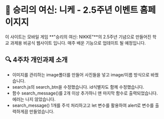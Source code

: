 # 📘 승리의 여신: 니케 - 2.5주년 이벤트 홈페이지지

이 사이트는 모바일 게임 **"승리의 여신: NIKKE"**의 2.5주년 기념으로 만들어진 학교 과제용 비공식 웹사이트 입니다.
매주 배운 기능으로 업데이트 될 예정입니다.

## 🔍 4주차 개인과제 소개

- 이미지를 관리하는 image폴더를 만들어 사진들을 넣고 image/이름 방식으로 바꿨습니다.
- search.js의 search_btn을 수정했습니다. id식별자도 함께 수정했습니다.
- 함수 search_message()를 2개 이상 추가하니 맨 마지막 함수로 출력되었습니다. 에러는 나지 않았습니다.
- search_message() 1개를 주석 처리하고고 let 변수를 활용하여 alert로 변수를 출력하게끔 만들었습니다.
